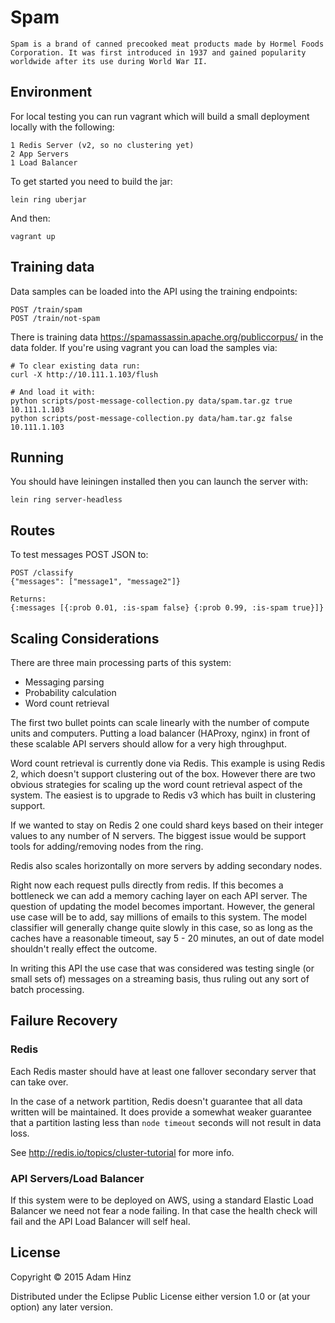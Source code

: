 # Spam

```
Spam is a brand of canned precooked meat products made by Hormel Foods
Corporation. It was first introduced in 1937 and gained popularity
worldwide after its use during World War II.
```

## Environment

For local testing you can run vagrant which will build a small
deployment locally with the following:

```
1 Redis Server (v2, so no clustering yet)
2 App Servers
1 Load Balancer
```

To get started you need to build the jar:

```
lein ring uberjar
```

And then:

```
vagrant up
```

## Training data

Data samples can be loaded into the API using the training endpoints:

```
POST /train/spam
POST /train/not-spam
```

There is training data https://spamassassin.apache.org/publiccorpus/ in
the data folder. If you're using vagrant you can load the samples via:

```
# To clear existing data run:
curl -X http://10.111.1.103/flush

# And load it with:
python scripts/post-message-collection.py data/spam.tar.gz true 10.111.1.103
python scripts/post-message-collection.py data/ham.tar.gz false 10.111.1.103
```

## Running

You should have leiningen installed then you can launch the server with:

```
lein ring server-headless
```

## Routes

To test messages POST JSON to:

```
POST /classify
{"messages": ["message1", "message2"]}

Returns:
{:messages [{:prob 0.01, :is-spam false} {:prob 0.99, :is-spam true}]}

```

## Scaling Considerations

There are three main processing parts of this system:
* Messaging parsing
* Probability calculation
* Word count retrieval

The first two bullet points can scale linearly with the number of
compute units and computers. Putting a load balancer (HAProxy, nginx) in
front of these scalable API servers should allow for a very high
throughput.

Word count retrieval is currently done via Redis. This example is using
Redis 2, which doesn't support clustering out of the box. However there
are two obvious strategies for scaling up the word count retrieval
aspect of the system. The easiest is to upgrade to Redis v3 which has
built in clustering support.

If we wanted to stay on Redis 2 one could shard keys based on their
integer values to any number of N servers. The biggest issue would be
support tools for adding/removing nodes from the ring.

Redis also scales horizontally on more servers by adding secondary
nodes.

Right now each request pulls directly from redis. If this becomes a
bottleneck we can add a memory caching layer on each API server. The
question of updating the model becomes important. However, the general
use case will be to add, say millions of emails to this
system. The model classifier will generally change quite slowly in this
case, so as long as the caches have a reasonable timeout, say 5 - 20
minutes, an out of date model shouldn't really effect the outcome.

In writing this API the use case that was considered was testing single
(or small sets of) messages on a streaming basis, thus ruling out any
sort of batch processing.

## Failure Recovery

### Redis

Each Redis master should have at least one fallover secondary server
that can take over.

In the case of a network partition, Redis doesn't guarantee that all
data written will be maintained. It does provide a somewhat weaker
guarantee that a partition lasting less than `node timeout` seconds will
not result in data loss.

See http://redis.io/topics/cluster-tutorial for more info.

### API Servers/Load Balancer

If this system were to be deployed on AWS, using a standard Elastic Load
Balancer we need not fear a node failing. In that case the health check
will fail and the API Load Balancer will self heal.

## License

Copyright © 2015 Adam Hinz

Distributed under the Eclipse Public License either version 1.0 or (at
your option) any later version.
